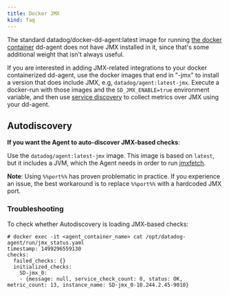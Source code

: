 ```yaml
---
title: Docker JMX
kind: faq
---
```


The standard datadog/docker-dd-agent:latest image for running [the docker container][1] dd-agent does not have JMX installed in it, since that's some additional weight that isn't always useful.

If you are interested in adding JMX-related integrations to your docker containerized dd-agent, use the docker images that end in "-jmx" to install a version that does include JMX, e.g, `datadog/agent:latest-jmx`.
Execute a docker-run with those images and the `SD_JMX_ENABLE=true` environment variable, and then use [service discovery][2] to collect metrics over JMX using your dd-agent.

## Autodiscovery

**If you want the Agent to auto-discover JMX-based checks**:  

Use the `datadog/agent:latest-jmx` image. This image is based on `latest`, but it includes a JVM, which the Agent needs in order to run [jmxfetch][3].

**Note**: Using `%%port%%` has proven problematic in practice. If you experience an issue, the best workaround is to replace `%%port%%` with a hardcoded JMX port.

### Troubleshooting

To check whether Autodiscovery is loading JMX-based checks:

```
# docker exec -it <agent_container_name> cat /opt/datadog-agent/run/jmx_status.yaml
timestamp: 1499296559130
checks:
  failed_checks: {}
  initialized_checks:
    SD-jmx_0:
    - {message: null, service_check_count: 0, status: OK, metric_count: 13, instance_name: SD-jmx_0-10.244.2.45-9010}
```

[1]: https://app.datadoghq.com/account/settings#agent/docker
[2]: /agent/autodiscovery
[3]: https://github.com/DataDog/jmxfetch
